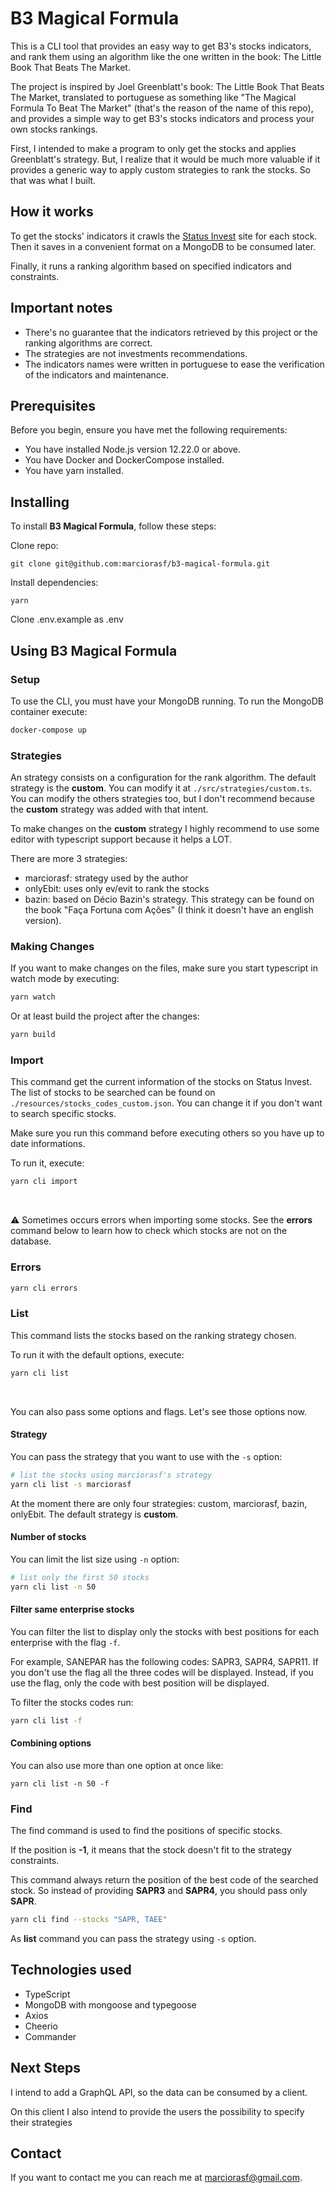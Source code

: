 # B3 Magical Formula

This is a CLI tool that provides an easy way to get B3's stocks indicators, and rank them using an algorithm like the one written in the book: The Little Book That Beats The Market.

The project is inspired by Joel Greenblatt's book: The Little Book That Beats The Market, translated to portuguese as something like "The Magical Formula To Beat The Market" (that's the reason of the name of this repo), and provides a simple way to get B3's stocks indicators and process your own stocks rankings.

First, I intended to make a program to only get the stocks and applies Greenblatt's strategy. But, I realize that it would be much more valuable if it provides a generic way to apply custom strategies to rank the stocks. So that was what I built.

## How it works

To get the stocks' indicators it crawls the [Status Invest](https://statusinvest.com.br/) site for each stock. Then it saves in a convenient format on a MongoDB to be consumed later.

Finally, it runs a ranking algorithm based on specified indicators and constraints.

## Important notes

* There's no guarantee that the indicators retrieved by this project or the ranking algorithms are correct.
* The strategies are not investments recommendations.
* The indicators names were written in portuguese to ease the verification of the indicators and maintenance.

## Prerequisites

Before you begin, ensure you have met the following requirements:
* You have installed Node.js version 12.22.0 or above.
* You have Docker and DockerCompose installed.
* You have yarn installed.

## Installing

To install **B3 Magical Formula**, follow these steps:

Clone repo:
```
git clone git@github.com:marciorasf/b3-magical-formula.git
```

Install dependencies:
```
yarn
```

Clone .env.example as .env

## Using B3 Magical Formula

### Setup

To use the CLI, you must have your MongoDB running. To run the MongoDB container execute:

```bash
docker-compose up
```

### Strategies

An strategy consists on a configuration for the rank algorithm. The default strategy is the **custom**. You can modify it at `./src/strategies/custom.ts`. You can modify the others strategies too, but I don't recommend because the **custom** strategy was added with that intent.

To make changes on the **custom** strategy I highly recommend to use some editor with typescript support because it helps a LOT.

There are more 3 strategies:

* marciorasf: strategy used by the author
* onlyEbit: uses only ev/evit to rank the stocks
* bazin: based on Décio Bazin's strategy. This strategy can be found on the book "Faça Fortuna com Ações" (I think it doesn't have an english version).

### Making Changes

If you want to make changes on the files, make sure you start typescript in watch mode by executing:

```bash
yarn watch
```

Or at least build the project after the changes:

```bash
yarn build
```

### Import

This command get the current information of the stocks on Status Invest. The list of stocks to be searched can be found on `./resources/stocks_codes_custom.json`. You can change it if you don't want to search specific stocks.

Make sure you run this command before executing others so you have up to date informations.

To run it, execute:

```bash
yarn cli import
```
<br/>

:warning: Sometimes occurs errors when importing some stocks. See the **errors** command below to learn how to check which stocks are not on the database.

### Errors

```bash
yarn cli errors
```

### List

This command lists the stocks based on the ranking strategy chosen.

To run it with the default options, execute:

```bash
yarn cli list
```

<br/>

You can also pass some options and flags. Let's see those options now.

#### Strategy

You can pass the strategy that you want to use with the `-s` option:

```bash
# list the stocks using marciorasf's strategy
yarn cli list -s marciorasf
```

At the moment there are only four strategies: custom, marciorasf, bazin, onlyEbit. The default strategy is **custom**.

#### Number of stocks

You can limit the list size using `-n` option:

```bash
# list only the first 50 stocks
yarn cli list -n 50
```

#### Filter same enterprise stocks

You can filter the list to display only the stocks with best positions for each enterprise with the flag `-f`.

For example, SANEPAR has the following codes: SAPR3, SAPR4, SAPR11. If you don't use the flag all the three codes will be displayed. Instead, if you use the flag, only the code with best position will be displayed.

To filter the stocks codes run:

```bash
yarn cli list -f
```

#### Combining options

You can also use more than one option at once like:

```
yarn cli list -n 50 -f
```

### Find

The find command is used to find the positions of specific stocks.

If the position is **-1**, it means that the stock doesn't fit to the strategy constraints.

This command always return the position of the best code of the searched stock. So instead of providing **SAPR3** and **SAPR4**, you should pass only **SAPR**.

``` bash
yarn cli find --stocks "SAPR, TAEE"
```

As **list** command you can pass the strategy using `-s` option.

## Technologies used
* TypeScript
* MongoDB with mongoose and typegoose
* Axios
* Cheerio
* Commander

## Next Steps

I intend to add a GraphQL API, so the data can be consumed by a client.

On this client I also intend to provide the users the possibility to specify their strategies

## Contact

If you want to contact me you can reach me at marciorasf@gmail.com.
